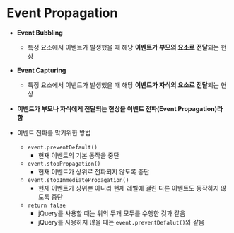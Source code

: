 # Event Propagation

- **Event Bubbling**
  - 특정 요소에서 이벤트가 발생했을 때 해당 **이벤트가 부모의 요소로 전달**되는 현상

- **Event Capturing**
  - 특정 요소에서 이벤트가 발생했을 때 해당 **이벤트가 자식의 요소로 전달**되는 현상

- **이벤트가 부모나 자식에게 전달되는 현상을 이벤트 전파(Event Propagation)라 함**

- 이벤트 전파를 막기위한 방법
  - `event.preventDefault()`
    - 현재 이벤트의 기본 동작을 중단
  - `event.stopPropagation()`
    - 현재 이벤트가 상위로 전파되지 않도록 중단
  - `event.stopImmediatePropagation()`
    - 현재 이벤트가 상위뿐 아니라 현재 레벨에 걸린 다른 이벤트도 동작하지 않도록 중단
  - `return false`
    - jQuery를 사용할 때는 위의 두개 모두를 수행한 것과 같음
    - jQuery를 사용하지 않을 때는 `event.preventDefalut()`와 같음